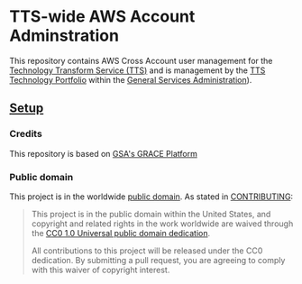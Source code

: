 # TTS-wide AWS Account Adminstration

This repository contains AWS Cross Account user management for the [Technology Transform Service (TTS)](http://www.gsa.gov/portal/category/25729) and is management by the [TTS Technology Portfolio](https://handbook.18f.gov/tech-portfolio/) within the [General Services Administration](http://gsa.gov)).

## [Setup](/terraform)

### Credits

This repository is based on [GSA's GRACE Platform](https://github.com/gsa?utf8=✓&q=grace&type=&language=)


### Public domain

This project is in the worldwide [public domain](LICENSE.md). As stated in [CONTRIBUTING](CONTRIBUTING.md):

> This project is in the public domain within the United States, and copyright and related rights in the work worldwide are waived through the [CC0 1.0 Universal public domain dedication](https://creativecommons.org/publicdomain/zero/1.0/).
>
> All contributions to this project will be released under the CC0 dedication. By submitting a pull request, you are agreeing to comply with this waiver of copyright interest.
